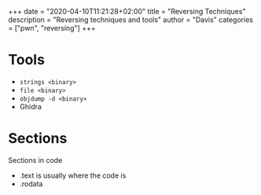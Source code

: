 +++
date = "2020-04-10T11:21:28+02:00"
title = "Reversing Techniques"
description = "Reversing techniques and tools"
author = "Davis"
categories = ["pwn", "reversing"]
+++

# Tools
* `strings <binary>`
* `file <binary>`
* `objdump -d <binary>`
* Ghidra

# Sections
Sections in code
* .text is usually where the code is
* .rodata 